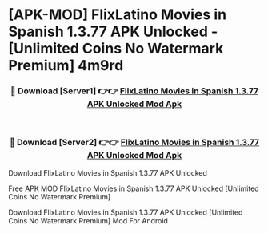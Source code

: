 # [APK-MOD] FlixLatino  Movies in Spanish 1.3.77 APK Unlocked - [Unlimited Coins No Watermark Premium] 4m9rd



<div align="center">
<h3>🔴 Download [Server1] 👉👉 <a href="https://momento.my/?title=FlixLatino__Movies_in_Spanish_1.3.77_APK_Unlocked">FlixLatino  Movies in Spanish 1.3.77 APK Unlocked Mod Apk</a></h3><br>

<h3>🔴 Download [Server2] 👉👉 <a href="https://momento.my/?title=FlixLatino__Movies_in_Spanish_1.3.77_APK_Unlocked">FlixLatino  Movies in Spanish 1.3.77 APK Unlocked Mod Apk</a></h3>
</div>



Download FlixLatino  Movies in Spanish 1.3.77 APK Unlocked 

Free APK MOD FlixLatino  Movies in Spanish 1.3.77 APK Unlocked [Unlimited Coins No Watermark Premium]

Download FlixLatino  Movies in Spanish 1.3.77 APK Unlocked [Unlimited Coins No Watermark Premium] Mod For Android
